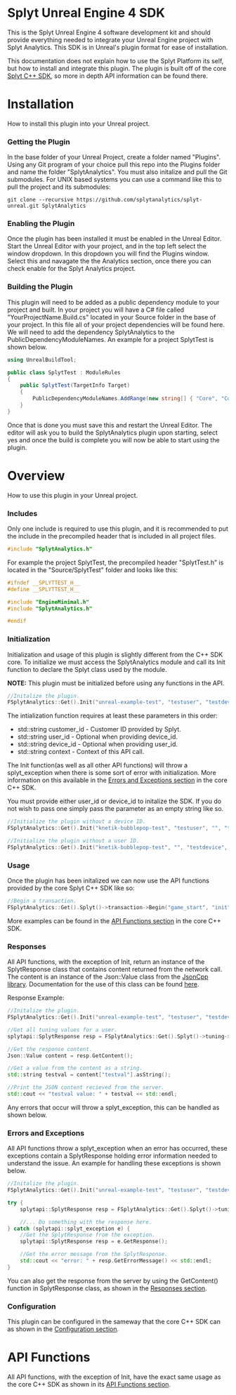 # Splyt Unreal Engine 4 SDK
This is the Splyt Unreal Engine 4 software development kit and should provide everything needed to integrate your Unreal Engine project with Splyt Analytics. This SDK is in Unreal's plugin format for ease of installation.

This documentation does not explain how to use the Splyt Platform its self, but how to install and integrate this plugin. The plugin is built off of the core [Splyt C++ SDK](https://github.com/splytanalytics/splyt-cpp), so more in depth API information can be found there.

# Installation
How to install this plugin into your Unreal project.

### Getting the Plugin
In the base folder of your Unreal Project, create a folder named "Plugins". Using any Git program of your choice pull this repo into the Plugins folder and name the folder "SplytAnalytics". You must also initalize and pull the Git submodules. For UNIX based systems you can use a command like this to pull the project and its submodules:
```
git clone --recursive https://github.com/splytanalytics/splyt-unreal.git SplytAnalytics
```

### Enabling the Plugin
Once the plugin has been installed it must be enabled in the Unreal Editor. Start the Unreal Editor with your project, and in the top left select the window dropdown. In this dropdown you will find the Plugins window. Select this and navagate the the Analytics section, once there you can check enable for the Splyt Analytics project.

### Building the Plugin
This plugin will need to be added as a public dependency module to your project and built. In your project you will have a C# file called "YourProjectName.Build.cs" located in your Source folder in the base of your project. In this file all of your project dependencies will be found here. We will need to add the dependency SplytAnalytics to the PublicDependencyModuleNames. An example for a project SplytTest is shown below.
```c#
using UnrealBuildTool;

public class SplytTest : ModuleRules
{
    public SplytTest(TargetInfo Target)
    {
        PublicDependencyModuleNames.AddRange(new string[] { "Core", "CoreUObject", "Engine", "InputCore", "SplytAnalytics" });
    }
}

```
Once that is done you must save this and restart the Unreal Editor. The editor will ask you to build the SplytAnalytics plugin upon starting, select yes and once the build is complete you will now be able to start using the plugin.

# Overview
How to use this plugin in your Unreal project.

### Includes
Only one include is required to use this plugin, and it is recommended to put the include in the precompiled header that is included in all project files.
```c++
#include "SplytAnalytics.h"
```
For example the project SplytTest, the precompiled header "SplytTest.h" is located in the "Source/SplytTest" folder and looks like this:
```c++
#ifndef __SPLYTTEST_H__
#define __SPLYTTEST_H__

#include "EngineMinimal.h"
#include "SplytAnalytics.h"

#endif

```

### Initialization
Initialization and usage of this plugin is slightly different from the C++ SDK core. To initialize we must access the SplytAnalytics module and call its Init function to declare the Splyt class used by the module.

**NOTE:** This plugin must be initialized before using any functions in the API.
```c++
//Initalize the plugin.
FSplytAnalytics::Get().Init("unreal-example-test", "testuser", "testdevice", "testcontext");
```
The intialization function requires at least these parameters in this order:
- std::string customer_id - Customer ID provided by Splyt.
- std::string user_id - Optional when providing device_id.
- std::string device_id - Optional when providing user_id.
- std::string context - Context of this API call.

The Init function(as well as all other API functions) will throw a splyt_exception when there is some sort of error with initialization. More information on this available in the [Errors and Exceptions section](https://github.com/splytanalytics/splyt-cpp#errors-and-exceptions) in the core C++ SDK.

You must provide either user_id or device_id to initalize the SDK. If you do not wish to pass one simply pass the parameter as an empty string like so.
```c++
//Initialize the plugin without a device ID.
FSplytAnalytics::Get().Init("knetik-bubblepop-test", "testuser", "", "testContext");

//Initialize the plugin without a user ID.
FSplytAnalytics::Get().Init("knetik-bubblepop-test", "", "testdevice", "testContext");
```

### Usage
Once the plugin has been initalized we can now use the API functions provided by the core Splyt C++ SDK like so:
```c++
//Begin a transaction.
FSplytAnalytics::Get().Splyt()->transaction->Begin("game_start", "init", 3600, "GameStart");
```
More examples can be found in the [API Functions section](https://github.com/splytanalytics/splyt-cpp#api-functions) in the core C++ SDK.

### Responses
All API functions, with the exception of Init, return an instance of the SplytResponse class that contains content returned from the network call. The content is an instance of the Json::Value class from the [JsonCpp library](https://github.com/open-source-parsers/jsoncpp). Documentation for the use of this class can be found [here](https://github.com/open-source-parsers/jsoncpp/wiki).

Response Example:
```c++
//Initalize the plugin.
FSplytAnalytics::Get().Init("unreal-example-test", "testuser", "testdevice", "testcontext");

//Get all tuning values for a user.
splytapi::SplytResponse resp = FSplytAnalytics::Get().Splyt()->tuning->GetAllValues("testuser", splytapi::kEntityTypeUser);

//Get the response content.
Json::Value content = resp.GetContent();

//Get a value from the content as a string.
std::string testval = content["testval"].asString();

//Print the JSON content recieved from the server.
std::cout << "testval value: " + testval << std::endl;
```
Any errors that occur will throw a splyt_exception, this can be handled as shown below.


### Errors and Exceptions
All API functions throw a splyt_exception when an error has occurred, these exceptions contain a SplytResponse holding error information needed to understand the issue. An example for handling these exceptions is shown below.
```c++
//Initalize the plugin.
FSplytAnalytics::Get().Init("unreal-example-test", "testuser", "testdevice", "testcontext");

try {
    splytapi::SplytResponse resp = FSplytAnalytics::Get().Splyt()->tuning->GetAllValues("testuser", splytapi::kEntityTypeUser);

    //... Do something with the response here.
} catch (splytapi::splyt_exception e) {
    //Get the SplytResponse from the exception.
    splytapi::SplytResponse resp = e.GetResponse();

    //Get the error message from the SplytResponse.
    std::cout << "error: " + resp.GetErrorMessage() << std::endl;
}
```
You can also get the response from the server by using the GetContent() function in SplytResponse class, as shown in the [Responses section](#responses).

### Configuration
This plugin can be configured in the sameway that the core C++ SDK can as shown in the [Configuration section](https://github.com/splytanalytics/splyt-cpp#configuration).

# API Functions
All API functions, with the exception of Init, have the exact same usage as the core C++ SDK as shown in its [API Functions section](https://github.com/splytanalytics/splyt-cpp#api-functions).